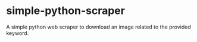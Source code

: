 # simple-python-scraper
A simple python web scraper to download an image related to the provided keyword.
